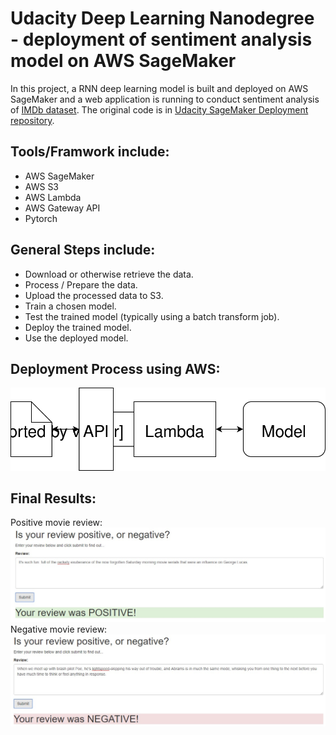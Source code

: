 # Udacity Deep Learning Nanodegree - deployment of sentiment analysis model on AWS SageMaker

In this project, a RNN deep learning model is built and deployed on AWS SageMaker and a web application is running to conduct sentiment analysis of [IMDb dataset](http://ai.stanford.edu/~amaas/data/sentiment/). The original code is in [Udacity SageMaker Deployment repository](https://github.com/udacity/sagemaker-deployment).

## Tools/Framwork include:
- AWS SageMaker
- AWS S3
- AWS Lambda
- AWS Gateway API
- Pytorch

## General Steps include:
- Download or otherwise retrieve the data.
- Process / Prepare the data.
- Upload the processed data to S3.
- Train a chosen model.
- Test the trained model (typically using a batch transform job).
- Deploy the trained model.
- Use the deployed model.

## Deployment Process using AWS:
![Web app Diagram](./Web&#32;App&#32;Diagram.svg) 

## Final Results:
Positive movie review:
![Web app example](./pos.jpg) 
Negative movie review:
![Web app example](./neg.jpg) 
